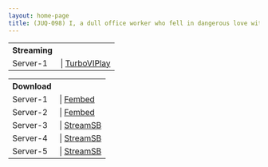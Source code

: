 ```yaml
---
layout: home-page
title: (JUQ-098) I, a dull office worker who fell in dangerous love with a rental married woman, Nao – Time limit is 7 pm… Fixed rate unlimited fuck affair – Nao Jinguji
---
```


<table><tbody>
<tr>
<th>Streaming</th>
</tr>
<tr>
<td>Server-1</td>
<td>| <a href="https://emturbovid.com/t/Ya4TfjS2WLTJCXothTHk" target="_blank">TurboVIPlay</a></td>
</tr>
</tbody></table>

<table><tbody>
<tr>
<th>Download</th>
</tr>
<tr>
<td>Server-1</td>
<td>| <a href="https://watchjavnow.xyz/f/4ylk4azm7526ng6" target="_blank">Fembed</a></td>
</tr>
<tr>
<td>Server-2</td>
<td>| <a href="https://javhdfree.icu/f/d-yx4ux2d8xq2np" target="_blank">Fembed</a></td>
</tr>
<tr>
<td>Server-3</td>
<td>| <a href="https://sblanh.com/d/831qsk1d7h3q.html" target="_blank">StreamSB</a></td>
</tr>
<tr>
<td>Server-4</td>
<td>| <a href="https://javstar.club/d/df4dm45z8k46.html" target="_blank">StreamSB</a></td>
</tr>
<tr>
<td>Server-5</td>
<td>| <a href="https://javside.com/d/hvrewd8p1xma.html" target="_blank">StreamSB</a></td>
</tr>
</tbody></table>
